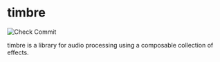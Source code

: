 timbre
======

![Check Commit](https://github.com/Antigroup/timbre/workflows/Check%20Commit/badge.svg?branch=develop)

timbre is a library for audio processing using a composable collection of effects.